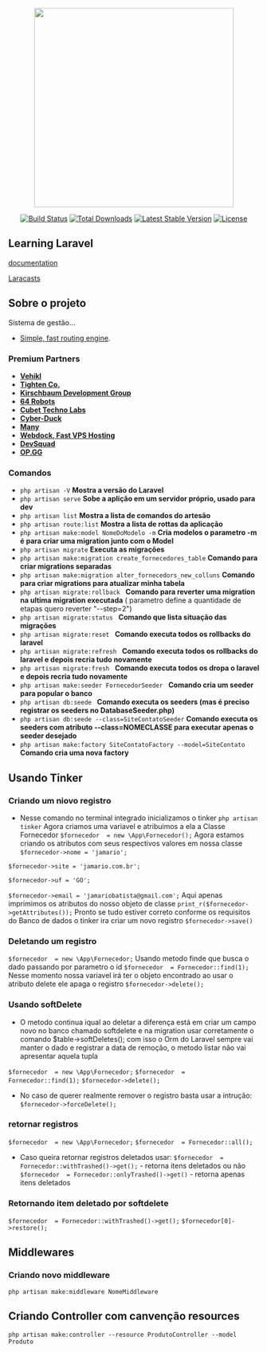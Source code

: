 <p align="center"><a href="https://laravel.com" target="_blank"><img src="https://raw.githubusercontent.com/laravel/art/master/logo-lockup/5%20SVG/2%20CMYK/1%20Full%20Color/laravel-logolockup-cmyk-red.svg" width="400"></a></p>

<p align="center">
<a href="https://travis-ci.org/laravel/framework"><img src="https://travis-ci.org/laravel/framework.svg" alt="Build Status"></a>
<a href="https://packagist.org/packages/laravel/framework"><img src="https://poser.pugx.org/laravel/framework/d/total.svg" alt="Total Downloads"></a>
<a href="https://packagist.org/packages/laravel/framework"><img src="https://poser.pugx.org/laravel/framework/v/stable.svg" alt="Latest Stable Version"></a>
<a href="https://packagist.org/packages/laravel/framework"><img src="https://poser.pugx.org/laravel/framework/license.svg" alt="License"></a>
</p>

## Learning Laravel

[documentation](https://laravel.com/docs)

[Laracasts](https://laracasts.com)

## Sobre o projeto

Sistema de gestão...

- [Simple, fast routing engine](https://laravel.com/docs/routing).

### Premium Partners

- **[Vehikl](https://vehikl.com/)**
- **[Tighten Co.](https://tighten.co)**
- **[Kirschbaum Development Group](https://kirschbaumdevelopment.com)**
- **[64 Robots](https://64robots.com)**
- **[Cubet Techno Labs](https://cubettech.com)**
- **[Cyber-Duck](https://cyber-duck.co.uk)**
- **[Many](https://www.many.co.uk)**
- **[Webdock, Fast VPS Hosting](https://www.webdock.io/en)**
- **[DevSquad](https://devsquad.com)**
- **[OP.GG](https://op.gg)**

### Comandos

- ```php artisan -V``` **Mostra a versão do Laravel**
- ```php artisan serve``` **Sobe a aplição em um servidor próprio, usado para dev**
- ```php artisan list``` **Mostra a lista de comandos do artesão**
- ```php artisan route:list``` **Mostra a lista de rottas da aplicação**
- ```php artisan make:model NomeDoModelo -m``` **Cria modelos o parametro -m é para criar uma migration junto com o Model**
- ```php artisan migrate``` **Executa as migrações**
- ```php artisan make:migration create_fornecedores_table``` **Comando para criar migrations separadas**
- ```php artisan make:migration alter_fornecedors_new_colluns``` **Comando para criar migrations para atualizar minha tabela**
- ```php artisan migrate:rollback ``` **Comando para reverter uma migration na ultima migration executada** ( parametro define a quantidade de etapas quero reverter "--step=2")
- ```php artisan migrate:status ``` **Comando que lista situação das migrações**
- ```php artisan migrate:reset ``` **Comando executa todos os rollbacks do laravel**
- ```php artisan migrate:refresh ``` **Comando executa todos os rollbacks do laravel e depois recria tudo novamente**
- ```php artisan migrate:fresh ``` **Comando executa todos os dropa o laravel e depois recria tudo novamente**
- ```php artisan make:seeder FornecedorSeeder ``` **Comando cria um seeder para popular o banco**
- ```php artisan db:seede ``` **Comando executa os seeders (mas é preciso registrar os seeders no DatabaseSeeder.php)**
- ```php artisan db:seede --class=SiteContatoSeeder``` **Comando executa os seeders com atributo --class=NOMECLASSE para executar apenas o seeder desejado**
- ```php artisan make:factory SiteContatoFactory --model=SiteContato``` **Comando cria uma nova factory**

## Usando Tinker

### Criando um niovo registro 

   - Nesse comando no terminal integrado inicializamos o tinker
```php artisan tinker```
    Agora criamos uma variavel e atribuimos a ela a Classe Fornecedor
```$fornecedor  = new \App\Fornecedor();```
    Agora estamos criando os atributos com seus respectivos valores
    em nossa classe
```$fornecedor->nome = 'jamario';```

```$fornecedor->site = 'jamario.com.br';```

```$fornecedor->uf = 'GO';```

```$fornecedor->email = 'jamariobatista@gmail.com';```
    Aqui apenas imprimimos os atributos do nosso objeto de classe
```print_r($fornecedor->getAttributes());```
    Pronto se tudo estiver correto conforme os requisitos do
    Banco de dados o tinker ira criar um novo registro
```$fornecedor->save()```

### Deletando um registro

```$fornecedor  = new \App\Fornecedor;```
    Usando metodo finde que busca o dado passando por parametro o id
```$fornecedor  = Fornecedor::find(1);```
    Nesse momento nossa variavel irá ter o objeto encontrado
    ao usar o atributo delete ele apaga o registro
```$fornecedor->delete();```

### Usando softDelete

- O metodo continua iqual ao deletar a diferença está em criar
um campo novo no banco chamado softdelete  e na migration usar corretamente
o comando  $table->softDeletes(); com isso o Orm do Laravel
 sempre vai manter o dado e registrar a data de remoção, o metodo listar não vai
apresentar aquela tupla

```$fornecedor  = new \App\Fornecedor;```
```$fornecedor  = Fornecedor::find(1);```
```$fornecedor->delete();```

- No caso de querer realmente remover o registro basta usar a intrução:
```$fornecedor->forceDelete();```

### retornar registros
```$fornecedor  = new \App\Fornecedor;```
```$fornecedor  = Fornecedor::all();```

- Caso queira retornar registros deletados usar:
```$fornecedor  = Fornecedor::withTrashed()->get();``` - retorna itens deletados ou não
```$fornecedor  = Fornecedor::onlyTrashed()->get()``` - retorna apenas itens deletados

### Retornando item deletado por softdelete

```$fornecedor  = Fornecedor::withTrashed()->get();```
```$fornecedor[0]->restore();```

## Middlewares

### Criando novo middleware

```php artisan make:middleware NomeMiddleware```

## Criando Controller com canvenção resources

```php artisan make:controller --resource ProdutoController --model Produto```